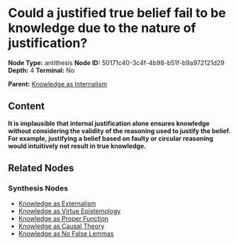 # Could a justified true belief fail to be knowledge due to the nature of justification?

**Node Type:** antithesis
**Node ID:** 50171c40-3c4f-4b98-b51f-b9a972121d29
**Depth:** 4
**Terminal:** No

**Parent:** [Knowledge as Internalism](knowledge-as-internalism-synthesis-fb7e1520-b441-4961-9b0a-60439049917f.md)

## Content

**It is implausible that internal justification alone ensures knowledge without considering the validity of the reasoning used to justify the belief. For example, justifying a belief based on faulty or circular reasoning would intuitively not result in true knowledge.**

## Related Nodes

### Synthesis Nodes

- [Knowledge as Externalism](knowledge-as-externalism-synthesis-a1c28b6b-2e79-4775-9007-6b24ebc0f70a.md)
- [Knowledge as Virtue Epistemology](knowledge-as-virtue-epistemology-synthesis-d0f82834-d814-472e-aff9-4bcfd677eef0.md)
- [Knowledge as Proper Function](knowledge-as-proper-function-synthesis-d76afe22-79e7-4db3-894b-0aadc04746c4.md)
- [Knowledge as Causal Theory](knowledge-as-causal-theory-synthesis-ed6d626b-a810-4469-9744-34033787bb1b.md)
- [Knowledge as No False Lemmas](knowledge-as-no-false-lemmas-synthesis-49157136-bb77-4650-b578-57aab3fece81.md)
